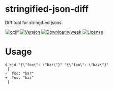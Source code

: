 stringified-json-diff
=====================

Diff tool for stringified jsons.

[![oclif](https://img.shields.io/badge/cli-oclif-brightgreen.svg)](https://oclif.io)
[![Version](https://img.shields.io/npm/v/stringified-json-diff.svg)](https://npmjs.org/package/stringified-json-diff)
[![Downloads/week](https://img.shields.io/npm/dw/stringified-json-diff.svg)](https://npmjs.org/package/stringified-json-diff)
[![License](https://img.shields.io/npm/l/stringified-json-diff.svg)](https://github.com/toiroakr/stringified-json-diff/blob/master/package.json)

<!-- toc -->
# Usage
<!-- usage -->
```
$ sjd "{\"foo\": \"bar\"}" "{\"foo\": \"baz\"}"
 {
-  foo: "bar"
+  foo: "baz"
 }
```
